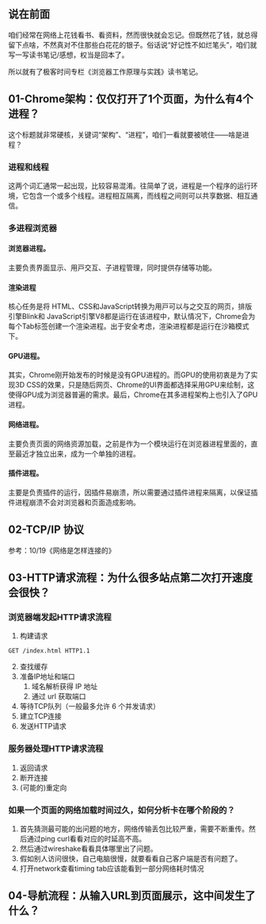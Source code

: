 ## 说在前面
咱们经常在网络上花钱看书、看资料，然而很快就会忘记。但既然花了钱，就总得留下点啥，不然真对不住那些白花花的银子。俗话说“好记性不如烂笔头”，咱们就写一写读书笔记/感想，权当是回本了。

所以就有了极客时间专栏《浏览器工作原理与实践》读书笔记。


## 01-Chrome架构：仅仅打开了1个⻚⾯，为什么有4个进程？
这个标题就非常硬核，关键词“架构”、“进程”，咱们一看就要被唬住——啥是进程？

### 进程和线程
这两个词汇通常一起出现，比较容易混淆。往简单了说，进程是一个程序的运行环境，它包含一个或多个线程。进程相互隔离，而线程之间则可以共享数据、相互通信。

### 多进程浏览器

#### 浏览器进程。
主要负责界⾯显⽰、⽤⼾交互、⼦进程管理，同时提供存储等功能。

#### 渲染进程
核⼼任务是将 HTML、CSS和JavaScript转换为⽤⼾可以与之交互的⽹⻚，排版引擎Blink和
JavaScript引擎V8都是运⾏在该进程中，默认情况下，Chrome会为每个Tab标签创建⼀个渲染进程。出于安全考虑，渲染进程都是运⾏在沙箱模式下。

#### GPU进程。
其实，Chrome刚开始发布的时候是没有GPU进程的。⽽GPU的使⽤初衷是为了实现3D CSS的效果，只是随后⽹⻚、Chrome的UI界⾯都选择采⽤GPU来绘制，这使得GPU成为浏览器普遍的需求。最后，Chrome在其多进程架构上也引⼊了GPU进程。

#### ⽹络进程。
主要负责⻚⾯的⽹络资源加载，之前是作为⼀个模块运⾏在浏览器进程⾥⾯的，直⾄最近才独⽴出来，成为⼀个单独的进程。

#### 插件进程。
主要是负责插件的运⾏，因插件易崩溃，所以需要通过插件进程来隔离，以保证插件进程崩溃不会对浏览器和⻚⾯造成影响。

## 02-TCP/IP 协议
参考：10/19《网络是怎样连接的》

## 03-HTTP请求流程：为什么很多站点第⼆次打开速度会很快？
### 浏览器端发起HTTP请求流程
1. 构建请求
````
GET /index.html HTTP1.1
````
2. 查找缓存
3. 准备IP地址和端口
   1. 域名解析获得 IP 地址
   2. 通过 url 获取端口
4. 等待TCP队列（一般最多允许 6 个并发请求）
5. 建立TCP连接
6. 发送HTTP请求

### 服务器处理HTTP请求流程
1. 返回请求
2. 断开连接
3. (可能的)重定向

### 如果⼀个⻚⾯的⽹络加载时间过久，如何分析卡在哪个阶段的？
1. ⾸先猜测最可能的出问题的地⽅，⽹络传输丢包⽐较严重，需要不断重传。然后通过ping curl看看对应的时延⾼不⾼。
2. 然后通过wireshake看看具体哪⾥出了问题。
3. 假如别⼈访问很快，⾃⼰电脑很慢，就要看看⾃⼰客户端是否有问题了。
4. 打开network查看timing tab应该能看到⼀部分⽹络耗时情况

## 04-导航流程：从输⼊URL到⻚⾯展⽰，这中间发⽣了什么？